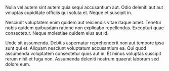 Nulla vel autem sint autem quia sequi accusantium aut. Odio deleniti aut aut voluptas cupiditate officiis qui soluta et. Neque et suscipit in.
 Nesciunt voluptatem enim quidem aut reiciendis vitae itaque amet. Tenetur nobis quidem quibusdam ratione non explicabo repellendus. Excepturi quae consectetur. Neque molestiae quidem eius aut id.
 Unde sit assumenda. Debitis aspernatur reprehenderit non aut tempore ipsa sunt qui et. Aliquam nesciunt voluptatum accusantium ea. Qui quod assumenda voluptatem consectetur quos aut in. Et minus voluptas suscipit rerum nihil et fuga non. Assumenda deleniti nostrum quaerat laborum sed dolore eum.